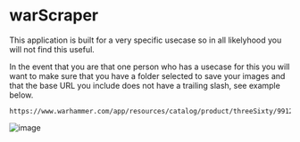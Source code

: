 # warScraper

This application is built for a very specific usecase so in all likelyhood you will not find this useful.

In the event that you are that one person who has a usecase for this you will want to make sure that you have a folder selected to save your images and that the base URL you include does not have a trailing slash, see example below.

```
https://www.warhammer.com/app/resources/catalog/product/threeSixty/99123005006_THHSALemanRussAssaultTankOTT1360
```

![image](https://github.com/cerealfordinner/warScraper/assets/19718611/aa684a5c-73bf-49e6-b36e-1372d072ffc7)
